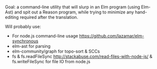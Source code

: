 Goal: a command-line utility that will slurp in an Elm program (using Elm-Ast) and spit out a Reason program, while trying to minimize any hand-editing required after the translation.

Will probably use:

- For node.js command-line usage https://github.com/lazamar/elm-synchronous
- elm-ast for parsing
- elm-community/graph for topo-sort & SCCs
- fs & fs.readFileSync http://stackabuse.com/read-files-with-node-js/
	 & fs.writeFileSync for file IO from node.js
